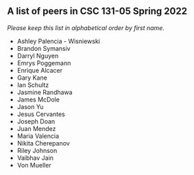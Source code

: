 ## A list of peers in CSC 131-05 Spring 2022

_Please keep this list in alphabetical order by first name._

- Ashley Palencia - Wisniewski
- Brandon Symansiv
- Darryl Nguyen
- Emrys Poggemann
- Enrique Alcacer
- Gary Kane
- Ian Schultz
- Jasmine Randhawa
- James McDole
- Jason Yu
- Jesus Cervantes
- Joseph Doan
- Juan Mendez
- Maria Valencia
- Nikita Cherepanov
- Riley Johnson
- Vaibhav Jain
- Von Mueller
